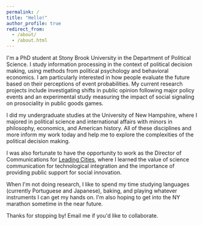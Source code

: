 ```yaml
---
permalink: /
title: "Hello!"
author_profile: true
redirect_from: 
  - /about/
  - /about.html
---
```


I'm a PhD student at Stony Brook University in the Department of Political Science. I study information processing in the context of political decision making, using methods from political psychology and behavioral economics. I am particularly interested in how people evaluate the future based on their perceptions of event probabilities. My current research projects include investigating shifts in public opinion following major policy events and an experimental study measuring the impact of social signaling on prosociality in public goods games.

I did my undergraduate studies at the University of New Hampshire, where I majored in political science and international affairs with minors in philosophy, economics, and American history. All of these disciplines and more inform my work today and help me to explore the complexities of the political decision making.

I was also fortunate to have the opportunity to work as the Director of Communications for [Leading Cities](https://leadingcities.org/about), where I learned the value of science communication for technological integration and the importance of providing public support for social innovation.

When I'm not doing research, I like to spend my time studying languages (currently Portuguese and Japanese), baking, and playing whatever instruments I can get my hands on. I'm also hoping to get into the NY marathon sometime in the near future.

Thanks for stopping by! Email me if you'd like to collaborate.
